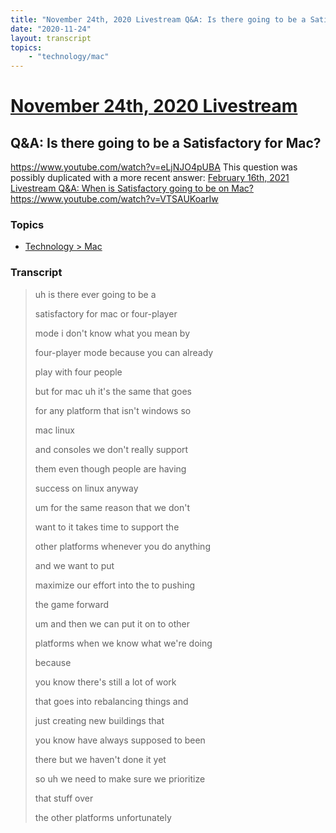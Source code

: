 ```yaml
---
title: "November 24th, 2020 Livestream Q&A: Is there going to be a Satisfactory for Mac?"
date: "2020-11-24"
layout: transcript
topics:
    - "technology/mac"
---
```

# [November 24th, 2020 Livestream](../2020-11-24.md)
## Q&A: Is there going to be a Satisfactory for Mac?
https://www.youtube.com/watch?v=eLjNJO4pUBA
This question was possibly duplicated with a more recent answer: [February 16th, 2021 Livestream Q&A: When is Satisfactory going to be on Mac?](./yt-VTSAUKoarIw.md) https://www.youtube.com/watch?v=VTSAUKoarIw


### Topics
* [Technology > Mac](../topics/technology/mac.md)

### Transcript

> uh is there ever going to be a
>
> satisfactory for mac or four-player
>
> mode i don't know what you mean by
>
> four-player mode because you can already
>
> play with four people
>
> but for mac uh it's the same that goes
>
> for any platform that isn't windows so
>
> mac linux
>
> and consoles we don't really support
>
> them even though people are having
>
> success on linux anyway
>
> um for the same reason that we don't
>
> want to it takes time to support the
>
> other platforms whenever you do anything
>
> and we want to put
>
> maximize our effort into the to pushing
>
> the game forward
>
> um and then we can put it on to other
>
> platforms when we know what we're doing
>
> because
>
> you know there's still a lot of work
>
> that goes into rebalancing things and
>
> just creating new buildings that
>
> you know have always supposed to been
>
> there but we haven't done it yet
>
> so uh we need to make sure we prioritize
>
> that stuff over
>
> the other platforms unfortunately
